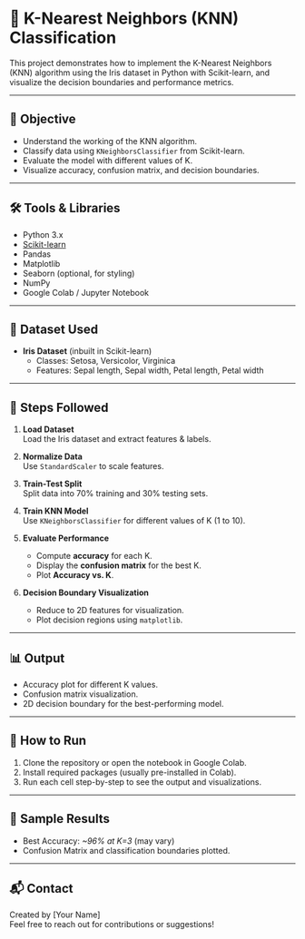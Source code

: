 # 🧠 K-Nearest Neighbors (KNN) Classification

This project demonstrates how to implement the K-Nearest Neighbors (KNN) algorithm using the Iris dataset in Python with Scikit-learn, and visualize the decision boundaries and performance metrics.

---

## 🎯 Objective

- Understand the working of the KNN algorithm.
- Classify data using `KNeighborsClassifier` from Scikit-learn.
- Evaluate the model with different values of K.
- Visualize accuracy, confusion matrix, and decision boundaries.

---

## 🛠️ Tools & Libraries

- Python 3.x
- [Scikit-learn](https://scikit-learn.org/)
- Pandas
- Matplotlib
- Seaborn (optional, for styling)
- NumPy
- Google Colab / Jupyter Notebook

---

## 📂 Dataset Used

- **Iris Dataset** (inbuilt in Scikit-learn)
  - Classes: Setosa, Versicolor, Virginica
  - Features: Sepal length, Sepal width, Petal length, Petal width

---

## 📌 Steps Followed

1. **Load Dataset**  
   Load the Iris dataset and extract features & labels.

2. **Normalize Data**  
   Use `StandardScaler` to scale features.

3. **Train-Test Split**  
   Split data into 70% training and 30% testing sets.

4. **Train KNN Model**  
   Use `KNeighborsClassifier` for different values of K (1 to 10).

5. **Evaluate Performance**  
   - Compute **accuracy** for each K.
   - Display the **confusion matrix** for the best K.
   - Plot **Accuracy vs. K**.

6. **Decision Boundary Visualization**  
   - Reduce to 2D features for visualization.
   - Plot decision regions using `matplotlib`.

---

## 📊 Output

- Accuracy plot for different K values.
- Confusion matrix visualization.
- 2D decision boundary for the best-performing model.

---

## 🧪 How to Run

1. Clone the repository or open the notebook in Google Colab.
2. Install required packages (usually pre-installed in Colab).
3. Run each cell step-by-step to see the output and visualizations.

---

## 📎 Sample Results

- Best Accuracy: *~96% at K=3* (may vary)
- Confusion Matrix and classification boundaries plotted.

---

## 📬 Contact

Created by [Your Name]  
Feel free to reach out for contributions or suggestions!

